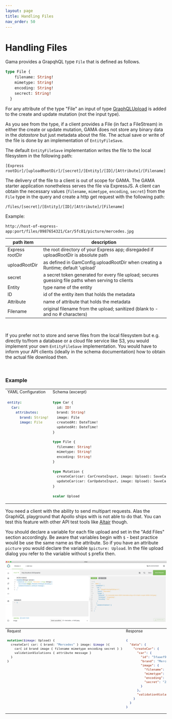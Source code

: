 ```yaml
---
layout: page
title: Handling Files
nav_order: 50
---
```


# Handling Files

Gama provides a GrapqhQL type `File` that is defined as follows.

```graphql
type File {
    filename: String!
    mimetype: String!
    encoding: String!
    secrect: String!
  }
```


For any attribute of the type "File" an input of type [GraphQLUpload](https://www.apollographql.com/docs/apollo-server/data/file-uploads/) is added to the create and update mutation (not the input type). 

As you see from the type, if a client provides a File (in fact a FileStream) in either the create or update mutation, GAMA does not store any binary data in the _datastore_ but just metadata about the file. The actual save or write of the file is done by an implementation of `EntityFileSave`. 

The default `EntityFileSave` implementation writes the file to the local filesystem in the following path:
```
[Express rootDir]/[uploadRootDir]/[secret]/[Entity]/[ID]/[Attribute]/[Filename]
```
The delivery of the file to a client is out of scope for GAMA. The GAMA starter application nonetheless serves the file via ExpressJS. A client can obtain the necessary values (`filename`, `mimetype`, `encoding`, `secret`) from the `File` type in the query and create a http get request with the following path: 
```
/files/[secret]/[Entity]/[ID]/[Attribute]/[Filename]
```
Example:
```
http://host-of-express-app:port/files/0987654321/Car/5fc81/picture/mercedes.jpg
```

| path item | description |
| --------- | - |
| Express rootDir | the root directory of your Express app; disregaded if uploadRootDir is absolute path |
| uploadRootDir   | as defined in GamConfig.uploadRootDir when creating a Runtime; default 'upload'  |
| secret          | a secret token generated for every file upload; secures guessing file paths when serving to clients |
| Entity          | type name of the entity  |
| ID              | id of the entity item that holds the metadata |
| Attribute       | name of attribute that holds the metadata |
| Filename        | original filename from the upload; sanitized (blank to - and no # characters) |

<br>

If you prefer not to store and serve files from the local filesystem but e.g. directly to/from a database or a cloud file service like S3, you would implement your own `EntityFileSave` implementation. You would have to inform your API clients (ideally in the schema documentation) how to obtain the actual file download then.

<br>

### Example

<table width="100%" style="font-size: 0.9em">
<tr valign="top">
<td width="30%"> YAML Configuration </td> <td width="70%"> Schema (excerpt) </td>
</tr>
<tr valign="top"><td>

```yaml
entity:
  Car: 
    attributes:
      brand: String!
      image: File
```

</td><td>

```graphql
type Car {
  id: ID!
  brand: String!
  image: File
  createdAt: DateTime!
  updatedAt: DateTime!
}

type File {
  filename: String!
  mimetype: String!
  encoding: String!
}

type Mutation {
  createCar(car: CarCreateInput, image: Upload): SaveCarMutationResult
  updateCar(car: CarUpdateInput, image: Upload): SaveCarMutationResult
}

scalar Upload
```

</td></tr>

</table>

You need a client with the ability to send multipart requests. Alas the GraphiQL playground that Apollo ships 
with is not able to do that. You can test this feature with other API test tools like 
[Altair](https://altair.sirmuel.design) though. 

You should declare a variable for each file upload and set in the "Add Files" section accordingly. Be aware that variables begin with `$` - best practice would be use the same name as the attribute. So if you have an attribute `picture` you would declare the variable `$picture: Upload`. In the file upload dialog you refer to the variable without `$` prefix then. 

![File Upload][file-upload]

[file-upload]: ./img/file-upload.png "File Upload"

<table width="100%" style="font-size: 0.8em">
<tr valign="top">
<td width="50%"> Request </td> <td width="50%"> Response </td>
</tr>
<tr valign="top"><td>

```graphql
mutation($image: Upload) {
  createCar( car: { brand: "Mercedes" } image: $image ){
    car{ id brand image { filename mimetype encoding secret } }
    validationViolations { attribute message }
  }
}
```

</td><td>

```json
{
  "data": {
    "createCar": {
      "car": {
        "id": "5faaef9164e3abf9383ae141",
        "brand": "Mercedes",
        "image": {
          "filename": "01-mercedes-benz.jpeg",
          "mimetype": "image/jpeg",
          "encoding": "7bit",
          "secret": "234234238"
        }
      },
      "validationViolations": []
    }
  }
}
```

</td></tr>
</table>
